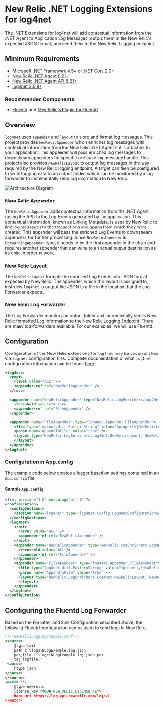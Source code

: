 # New Relic .NET Logging Extensions for log4net

The .NET Extensions for log4net will add contextual information from the .NET Agent to Application Log Messages, output them in the New Relic's expected JSON format, and send them to the New Relic Logging endpoint.

## Minimum Requirements

* Microsoft <a target="_blank" href="https://dotnet.microsoft.com/download/dotnet-framework">.NET Framework 4.5+</a> or  <a target="_blank" href="https://dotnet.microsoft.com/download/dotnet-core">.NET Core 2.0+</a>
* <a target="_blank" href="https://docs.newrelic.com/docs/release-notes/agent-release-notes/net-release-notes">New Relic .NET Agent 8.21+<a>
* <a target="_blank" href="https://docs.newrelic.com/docs/agents/net-agent/net-agent-api" target="_blank">New Relic .NET Agent API 8.21+</a>
* <a target="_blank" href="https://logging.apache.org/log4net/">log4net 2.0.8+</a>

### Recommended Components
* <a target="_blank" href="https://www.fluentd.org/download">Fluentd</a> and <a target="_blank" href="https://github.com/newrelic/newrelic-fluentd-output">New Relic's Plugin for Fluentd</a> 


## Overview

```log4net``` uses ```appender``` and ```layout``` to store and format log messages. This project provides ```NewRelicAppender``` which enriches log messages with contextual information from the New Relic .NET Agent if it is attached to your application. This appender will pass enriched log messages to downstream appenders for specific use case log message handle. This project also provides ```NewRelicLayout``` to output log messages in the way required by the New Relic logging endpoint. A target can then be configured to write logging data to an output folder, which can be monitored by a log forwarder to incrementally send log information to New Relic.

![Architecture Diagram](ArchitectureDiagram.svg)

### New Relic Appender

The ```NewRelicAppender``` adds contextual information from the .NET Agent (using the API) to the Log Events generated by the application.  This contextual information, known as Linking Metadata, is used by New Relic to link log messages to the transactions and spans from which they were created.  This appender will pass the enriched Log Events to downstream appenders for further processing. Since ```NewRelicAppender``` is ```ForwardingAppender``` type, it needs to be the first appender in the chain and requires another appender that can write to an actual output destination as its child in order to work.

### New Relic Layout

The ```NewRelicLayout``` formats the enriched Log Events into JSON format expected by New Relic. The appender, which this layout is assigned to, instructs ```log4net``` to output the JSON to a file in the location that the Log Forwarder expects.

### New Relic Log Forwarder

The Log Forwarder monitors an output folder and incrementally sends New Relic formatted Log information to the New Relic Logging Endpoint.  There are many log-forwarders available.  For our examples, we will use <a href="https://www.fluentd.org/" target="_blank">Fluentd</a>.

## Configuration

Configuration of the New Relic extensions for ```log4net``` may be accomplished via ```log4net``` configuration files.  Complete documentation of what ```log4net``` configuration information can be found <a href="http://logging.apache.org/log4net/release/manual/configuration.html" target="_blank">here</a>.

```XML
<log4net>
  <root>
    <level value="ALL" />
    <appender-ref ref="NewRelicAppender" />
  </root>

  <appender name="NewRelicAppender" type="NewRelic.LogEnrichers.Log4Net.NewRelicAppender, NewRelic.LogEnrichers.Log4Net" >
    <threshold value="ALL"/>
    <appender-ref ref="FileAppender" />
  </appender>

  <appender name="FileAppender" type="log4net.Appender.FileAppender">
    <file type="log4net.Util.PatternString" value="%property{NewRelicLogFileName}" />
    <param name="AppendToFile" value="true" />
    <layout type="NewRelic.LogEnrichers.Log4Net.NewRelicLayout, NewRelic.LogEnrichers.Log4Net">
    </layout>
  </appender>
</log4net>
```

### Configuration in App.config

The example code below creates a logger based on settings contained in an `App.config` file.

#### Sample ```App.config```

```XML
<?xml version="1.0" encoding="utf-8" ?>
<configuration>
  <configSections>
    <section name="log4net" type="log4net.Config.Log4NetConfigurationSectionHandler, log4net"/>
  </configSections>
  <log4net>
    <root>
      <level value="ALL" />
      <appender-ref ref="NewRelicAppender" />
    </root>
    <appender name="NewRelicAppender" type="NewRelic.LogEnrichers.Log4Net.NewRelicAppender, NewRelic.LogEnrichers.Log4Net" >
      <threshold value="ALL"/>
      <appender-ref ref="FileAppender" />
    </appender>
    <appender name="FileAppender" type="log4net.Appender.FileAppender">
      <file type="log4net.Util.PatternString" value="%property{NewRelicLogFileName}" />
      <param name="AppendToFile" value="true" />
      <layout type="NewRelic.LogEnrichers.Log4Net.NewRelicLayout, NewRelic.LogEnrichers.Log4Net">
      </layout>
    </appender>
  </log4net>  
</configuration>
```

## Configuring the Fluentd Log Forwarder

Based on the Fornatter and Sink Configuration described above, the following Fluentd configuration can be used to send logs to New Relic.

```xml
<!--NewRelicLoggingExample.conf-->
<source> 
    @type tail 
    path C:\logs\NLogExample.log.json
    pos_file C:\logs\NLogExample.log.json.pos 
    tag logfile.*
 <parse> 
    @type json 
</parse>
</source>
<match **> 
    @type newrelic 
    license_key <YOUR NEW_RELIC_LICENSE_KEY>
    base_uri https://log-api.newrelic.com/log/v1
</match>
```
